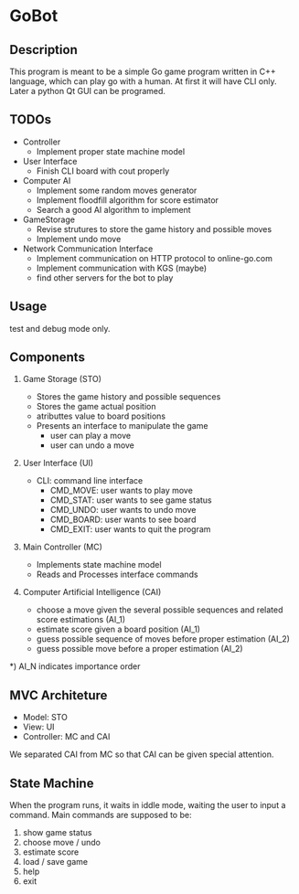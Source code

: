 # GoBot

## Description
This program is meant to be a simple Go game program written in C++ language, which can play go with a human. At first it will have CLI only. Later a python Qt GUI can be programed.

## TODOs
   - Controller
      - Implement proper state machine model
   - User Interface
      - Finish CLI board with cout properly
   - Computer AI
      - Implement some random moves generator
      - Implement floodfill algorithm for score estimator
      - Search a good AI algorithm to implement
   - GameStorage
      - Revise strutures to store the game history and possible moves
      - Implement undo move
   - Network Communication Interface
      - Implement communication on HTTP protocol to online-go.com
      - Implement communication with KGS (maybe)
      - find other servers for the bot to play

## Usage
test and debug mode only.

## Components

1. Game Storage (STO)
   - Stores the game history and possible sequences
   - Stores the game actual position
   - atributtes value to board positions
   - Presents an interface to manipulate the game
      - user can play a move
      - user can undo a move

2. User Interface (UI)
   - CLI: command line interface
      - CMD_MOVE:    user wants to play move
      - CMD_STAT:    user wants to see game status
      - CMD_UNDO:    user wants to undo move
      - CMD_BOARD:   user wants to see board
      - CMD_EXIT:    user wants to quit the program

3. Main Controller (MC)
   - Implements state machine model
   - Reads and Processes interface commands

4. Computer Artificial Intelligence (CAI)
   - choose a move given the several possible sequences and related score estimations (AI_1)
   - estimate score given a board position (AI_1)
   - guess possible sequence of moves before proper estimation (AI_2)
   - guess possible move before a proper estimation (AI_2)
   
*) AI_N indicates importance order

## MVC Architeture
   - Model: STO
   - View: UI
   - Controller: MC and CAI

We separated CAI from MC so that CAI can be given special attention.

## State Machine

When the program runs, it waits in iddle mode, waiting the user to input a command.
Main commands are supposed to be:

1. show game status
2. choose move / undo
3. estimate score
4. load / save game
5. help
6. exit
